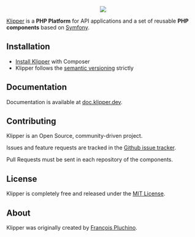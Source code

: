 <p align="center"><a href="https://klipper.dev" target="_blank">
    <img src="https://static.klipper.dev/logo.svg">
</a></p>

[Klipper][1] is a **PHP Platform** for API applications and a set of reusable
**PHP components** based on [Symfony][2].

Installation
------------

* [Install Klipper][8] with Composer
* Klipper follows the [semantic versioning][3] strictly

Documentation
-------------

Documentation is available at [doc.klipper.dev][4].

Contributing
------------

Klipper is an Open Source, community-driven project.

Issues and feature requests are tracked in the [Github issue tracker][6].

Pull Requests must be sent in each repository of the components.

License
-------

Klipper is completely free and released under the [MIT License][7].

About
-----

Klipper was originally created by [François Pluchino][5].

[1]: https://klipper.dev
[2]: https://symfony.com
[3]: https://semver.org
[4]: https://doc.klipper.dev
[5]: https://github.com/francoispluchino
[6]: https://github.com/klipperdev/klipper/issues
[7]: LICENSE
[8]: https://doc.klipper.dev/current/setup
